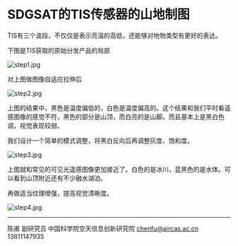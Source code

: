 # SDGSAT的TIS传感器的山地制图

TIS有三个波段，不仅仅是表示亮温的高低，还能够对地物类型有更好的表达。

下图是TIS获取的原始分发产品的局部

![step1.jpg](https://s2.loli.net/2024/01/02/mfuAeJkj5cFnM6h.jpg)

对上图做图像自适应拉伸后

![step2.jpg](https://s2.loli.net/2024/01/02/utBkZrNUxl1c5w7.jpg)

上图的结果中，黑色是温度偏低的，白色是温度偏高的。这个结果和我们平时看遥感图像的感觉不符，黑色的部分是山顶，而白亮的是山脚。而且基本上是黑白色调，视觉表现较弱。

我们设计一个简单的模式调整，将黑白反向后再调整灰度、饱和度。

![step3.jpg](https://s2.loli.net/2024/01/02/ApCOe6jLydB7v2E.jpg)

上图就和常见的可见光遥感图像更加接近了。白色的是冰川，蓝黑色的是水体。可以看到山顶附近还有不少融水湖泊。

再做适当纹理增强，提高视觉清晰度。

![step4.jpg](https://s2.loli.net/2024/01/02/PryLfsBtcF9TdIg.jpg)


---

陈甫 副研究员
中国科学院空天信息创新研究院
chenfu@aircas.ac.cn
13811147935

